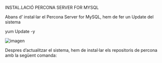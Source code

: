 INSTAL.LACIÓ PERCONA SERVER FOR MYSQL

Abans d’ instal·lar el Percona Server for MySQL, hem de fer un Update del sistema 

yum Update -y

![imagen](https://user-images.githubusercontent.com/61557739/154849384-d14e7fc0-86c4-4dba-9e7b-d6c6e88189c4.png)
 

Despres d’actualitzar el sistema, hem de instal·lar els repositoris de percona amb la següent comanda:

